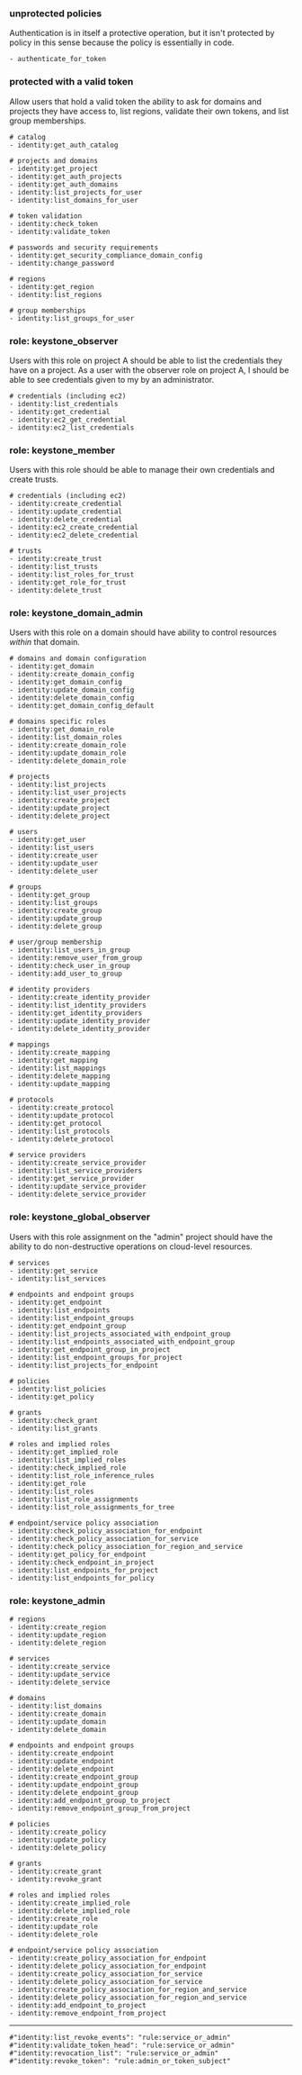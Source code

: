 ### unprotected policies

Authentication is in itself a protective operation, but it isn't protected by
policy in this sense because the policy is essentially in code.

```
- authenticate_for_token
```

### protected with a valid token

Allow users that hold a valid token the ability to ask for domains and projects
they have access to, list regions, validate their own tokens, and list group
memberships.

```
# catalog
- identity:get_auth_catalog

# projects and domains
- identity:get_project
- identity:get_auth_projects
- identity:get_auth_domains
- identity:list_projects_for_user
- identity:list_domains_for_user

# token validation
- identity:check_token
- identity:validate_token

# passwords and security requirements
- identity:get_security_compliance_domain_config
- identity:change_password

# regions
- identity:get_region
- identity:list_regions

# group memberships
- identity:list_groups_for_user
```

### role: keystone_observer

Users with this role on project A should be able to list the credentials they
have on a project. As a user with the observer role on project A, I should be
able to see credentials given to my by an administrator.

```
# credentials (including ec2)
- identity:list_credentials
- identity:get_credential
- identity:ec2_get_credential
- identity:ec2_list_credentials
```

### role: keystone_member

Users with this role should be able to manage their own credentials and create
trusts.

```
# credentials (including ec2)
- identity:create_credential
- identity:update_credential
- identity:delete_credential
- identity:ec2_create_credential
- identity:ec2_delete_credential

# trusts
- identity:create_trust
- identity:list_trusts
- identity:list_roles_for_trust
- identity:get_role_for_trust
- identity:delete_trust
```

### role: keystone_domain_admin

Users with this role on a domain should have ability to control resources
*within* that domain.

```
# domains and domain configuration
- identity:get_domain
- identity:create_domain_config
- identity:get_domain_config
- identity:update_domain_config
- identity:delete_domain_config
- identity:get_domain_config_default

# domains specific roles
- identity:get_domain_role
- identity:list_domain_roles
- identity:create_domain_role
- identity:update_domain_role
- identity:delete_domain_role

# projects
- identity:list_projects
- identity:list_user_projects
- identity:create_project
- identity:update_project
- identity:delete_project

# users
- identity:get_user
- identity:list_users
- identity:create_user
- identity:update_user
- identity:delete_user

# groups
- identity:get_group
- identity:list_groups
- identity:create_group
- identity:update_group
- identity:delete_group

# user/group membership
- identity:list_users_in_group
- identity:remove_user_from_group
- identity:check_user_in_group
- identity:add_user_to_group

# identity providers
- identity:create_identity_provider
- identity:list_identity_providers
- identity:get_identity_providers
- identity:update_identity_provider
- identity:delete_identity_provider

# mappings
- identity:create_mapping
- identity:get_mapping
- identity:list_mappings
- identity:delete_mapping
- identity:update_mapping

# protocols
- identity:create_protocol
- identity:update_protocol
- identity:get_protocol
- identity:list_protocols
- identity:delete_protocol

# service providers
- identity:create_service_provider
- identity:list_service_providers
- identity:get_service_provider
- identity:update_service_provider
- identity:delete_service_provider
```

### role: keystone_global_observer

Users with this role assignment on the "admin" project should have the ability
to do non-destructive operations on cloud-level resources.

```
# services
- identity:get_service
- identity:list_services

# endpoints and endpoint groups
- identity:get_endpoint
- identity:list_endpoints
- identity:list_endpoint_groups
- identity:get_endpoint_group
- identity:list_projects_associated_with_endpoint_group
- identity:list_endpoints_associated_with_endpoint_group
- identity:get_endpoint_group_in_project
- identity:list_endpoint_groups_for_project
- identity:list_projects_for_endpoint

# policies
- identity:list_policies
- identity:get_policy

# grants
- identity:check_grant
- identity:list_grants

# roles and implied roles
- identity:get_implied_role
- identity:list_implied_roles
- identity:check_implied_role
- identity:list_role_inference_rules
- identity:get_role
- identity:list_roles
- identity:list_role_assignments
- identity:list_role_assignments_for_tree

# endpoint/service policy association
- identity:check_policy_association_for_endpoint
- identity:check_policy_association_for_service
- identity:check_policy_association_for_region_and_service
- identity:get_policy_for_endpoint
- identity:check_endpoint_in_project
- identity:list_endpoints_for_project
- identity:list_endpoints_for_policy
```

### role: keystone_admin

```
# regions
- identity:create_region
- identity:update_region
- identity:delete_region

# services
- identity:create_service
- identity:update_service
- identity:delete_service

# domains
- identity:list_domains
- identity:create_domain
- identity:update_domain
- identity:delete_domain

# endpoints and endpoint groups
- identity:create_endpoint
- identity:update_endpoint
- identity:delete_endpoint
- identity:create_endpoint_group
- identity:update_endpoint_group
- identity:delete_endpoint_group
- identity:add_endpoint_group_to_project
- identity:remove_endpoint_group_from_project

# policies
- identity:create_policy
- identity:update_policy
- identity:delete_policy

# grants
- identity:create_grant
- identity:revoke_grant

# roles and implied roles
- identity:create_implied_role
- identity:delete_implied_role
- identity:create_role
- identity:update_role
- identity:delete_role

# endpoint/service policy association
- identity:create_policy_association_for_endpoint
- identity:delete_policy_association_for_endpoint
- identity:create_policy_association_for_service
- identity:delete_policy_association_for_service
- identity:create_policy_association_for_region_and_service
- identity:delete_policy_association_for_region_and_service
- identity:add_endpoint_to_project
- identity:remove_endpoint_from_project
```

------------------------------------------------------------------------------

```
#"identity:list_revoke_events": "rule:service_or_admin"
#"identity:validate_token_head": "rule:service_or_admin"
#"identity:revocation_list": "rule:service_or_admin"
#"identity:revoke_token": "rule:admin_or_token_subject"
```
